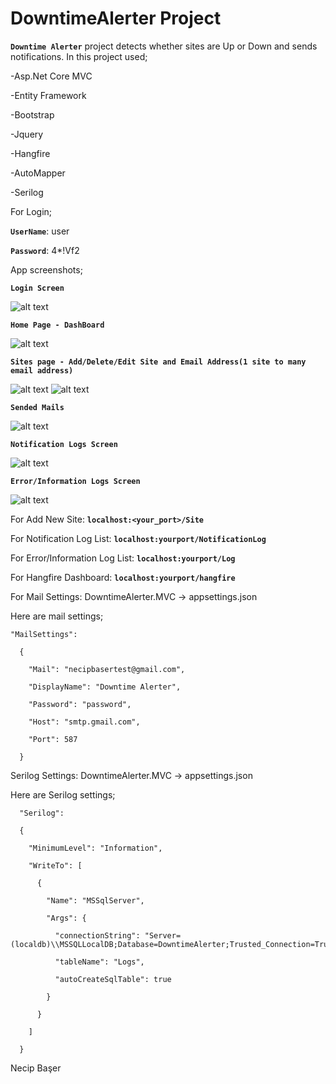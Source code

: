 # DowntimeAlerter Project
**`Downtime Alerter`** project detects whether sites are Up or Down and sends notifications.
In this project used;


-Asp.Net Core MVC

-Entity Framework

-Bootstrap

-Jquery

-Hangfire

-AutoMapper

-Serilog

For Login;

**`UserName`**: user

**`Password`**: 4*!Vf2

App screenshots;

**`Login Screen`**

![alt text](https://user-images.githubusercontent.com/22480128/137471360-41a7c6d7-d04c-496a-877e-fda99537c341.png)

**`Home Page - DashBoard`**

![alt text](https://user-images.githubusercontent.com/22480128/137472789-df4422fb-f513-453e-a5eb-1f1d5dbe87f0.png)

**`Sites page - Add/Delete/Edit Site and Email Address(1 site to many email address)`**

![alt text](https://user-images.githubusercontent.com/22480128/137471396-2f64c980-5c99-4f1e-82b1-780a0ac3877e.png)
![alt text](https://user-images.githubusercontent.com/22480128/137471376-4ae66637-736a-45bc-be95-187d9518d1af.png)

**`Sended Mails`**

![alt text](https://user-images.githubusercontent.com/22480128/137471640-d9f85aec-595a-4883-97a6-d96a218b4d07.png)

**`Notification Logs Screen`**

![alt text](https://user-images.githubusercontent.com/22480128/137471379-ea95cf48-b8fd-423c-af85-a4e5dab0d279.png)

**`Error/Information Logs Screen`**

![alt text](https://user-images.githubusercontent.com/22480128/137471386-1fd8f370-44d0-4bc3-a0e8-e2183be45005.png)

For Add New Site: **`localhost:<your_port>/Site`**

For Notification Log List: **`localhost:yourport/NotificationLog`**

For Error/Information Log List: **`localhost:yourport/Log`**

For Hangfire Dashboard: **`localhost:yourport/hangfire`**

For Mail Settings: DowntimeAlerter.MVC -> appsettings.json

Here are mail settings;


    "MailSettings":  

      {

        "Mail": "necipbasertest@gmail.com", 

        "DisplayName": "Downtime Alerter",

        "Password": "password",

        "Host": "smtp.gmail.com",

        "Port": 587

      }
  
Serilog Settings: DowntimeAlerter.MVC -> appsettings.json

Here are Serilog settings;

      "Serilog": 

      {  

        "MinimumLevel": "Information",

        "WriteTo": [

          {

            "Name": "MSSqlServer",

            "Args": {

              "connectionString": "Server=(localdb)\\MSSQLLocalDB;Database=DowntimeAlerter;Trusted_Connection=True;MultipleActiveResultSets=true",

              "tableName": "Logs",

              "autoCreateSqlTable": true

            }

          }

        ]

      }
  
Necip Başer
